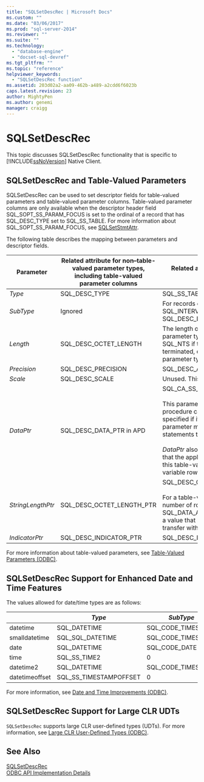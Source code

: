 ```yaml
---
title: "SQLSetDescRec | Microsoft Docs"
ms.custom: ""
ms.date: "03/06/2017"
ms.prod: "sql-server-2014"
ms.reviewer: ""
ms.suite: ""
ms.technology: 
  - "database-engine"
  - "docset-sql-devref"
ms.tgt_pltfrm: ""
ms.topic: "reference"
helpviewer_keywords: 
  - "SQLSetDescRec function"
ms.assetid: 203d02a2-aa09-462b-a489-a2cdd6f6023b
caps.latest.revision: 23
author: MightyPen
ms.author: genemi
manager: craigg
---
```

# SQLSetDescRec
  This topic discusses SQLSetDescRec functionality that is specific to [!INCLUDE[ssNoVersion](../../includes/ssnoversion-md.md)] Native Client.  
  
## SQLSetDescRec and Table-Valued Parameters  
 SQLSetDescRec can be used to set descriptor fields for table-valued parameters and table-valued parameter columns. Table-valued parameter columns are only available when the descriptor header field SQL_SOPT_SS_PARAM_FOCUS is set to the ordinal of a record that has SQL_DESC_TYPE set to SQL_SS_TABLE. For more information about SQL_SOPT_SS_PARAM_FOCUS, see [SQLSetStmtAttr](sqlsetstmtattr.md).  
  
 The following table describes the mapping between parameters and descriptor fields.  
  
|Parameter|Related attribute for non–table-valued parameter types, including table-valued parameter columns|Related attribute for table-valued parameters|  
|---------------|--------------------------------------------------------------------------------------------------------|----------------------------------------------------|  
|*Type*|SQL_DESC_TYPE|SQL_SS_TABLE|  
|*SubType*|Ignored|For records of type SQL_DATETIME or SQL_INTERVAL, set this to SQL_DESC_DATETIME_INTERVAL_CODE.|  
|*Length*|SQL_DESC_OCTET_LENGTH|The length of the table-valued parameter type name. This can be SQL_NTS if the type name is null terminated, or zero if the table-valued parameter type name is not required.|  
|*Precision*|SQL_DESC_PRECISION|SQL_DESC_ARRAY_SIZE|  
|*Scale*|SQL_DESC_SCALE|Unused. This parameter should be zero.|  
|*DataPtr*|SQL_DESC_DATA_PTR in APD|SQL_CA_SS_TYPE_NAME<br /><br /> This parameter is optional for stored procedure calls, and NULL can be specified if it is not required. This parameter must be specified for SQL statements that are not procedure calls.<br /><br /> *DataPtr* also serves as a unique value that the application can use to identify this table-valued parameter when variable row binding is used.|  
|*StringLengthPtr*|SQL_DESC_OCTET_LENGTH_PTR|SQL_DESC_OCTET_LENGTH_PTR<br /><br /> For a table-valued parameter, this is the number of rows to transfer or SQL_DATA_AT_EXEC. This is a pointer to a value that holds the number of rows to transfer with SQLExecDirect.|  
|*IndicatorPtr*|SQL_DESC_INDICATOR_PTR|SQL_DESC_INDICATOR_PTR|  
  
 For more information about table-valued parameters, see [Table-Valued Parameters &#40;ODBC&#41;](../native-client-odbc-table-valued-parameters/table-valued-parameters-odbc.md).  
  
## SQLSetDescRec Support for Enhanced Date and Time Features  
 The values allowed for date/time types are as follows:  
  
||*Type*|*SubType*|*Length*|*Precision*|*Scale*|  
|-|------------|---------------|--------------|-----------------|-------------|  
|datetime|SQL_DATETIME|SQL_CODE_TIMESTAMP|4|3|3|  
|smalldatetime|SQL_SQL_DATETIME|SQL_CODE_TIMESTAMP|8|0|0|  
|date|SQL_DATETIME|SQL_CODE_DATE|6|0|0|  
|time|SQL_SS_TIME2|0|10|0..7|0..7|  
|datetime2|SQL_DATETIME|SQL_CODE_TIMESTAMP|16|0..7|0..7|  
|datetimeoffset|SQL_SS_TIMESTAMPOFFSET|0|20|0..7|0..7|  
  
 For more information, see [Date and Time Improvements &#40;ODBC&#41;](../native-client-odbc-date-time/date-and-time-improvements-odbc.md).  
  
## SQLSetDescRec Support for Large CLR UDTs  
 `SQLSetDescRec` supports large CLR user-defined types (UDTs). For more information, see [Large CLR User-Defined Types &#40;ODBC&#41;](../native-client/odbc/large-clr-user-defined-types-odbc.md).  
  
## See Also  
 [SQLSetDescRec](http://go.microsoft.com/fwlink/?LinkId=80704)   
 [ODBC API Implementation Details](odbc-api-implementation-details.md)  
  
  
